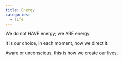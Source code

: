 ```yaml
---
title: Energy
categories:
  - life
---
```

We do not
HAVE energy;
we ARE energy.

It is our choice,
in each moment,
how we direct it.

Aware
or unconscious,
this is how
we create our lives.
